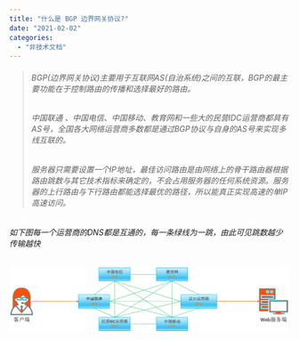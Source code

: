 ```yaml
---
title: "什么是 BGP 边界网关协议?"
date: "2021-02-02"
categories: 
  - "非技术文档"
---
```


> ###### BGP(边界网关协议)主要用于互联网AS(自治系统)之间的互联，BGP的最主要功能在于控制路由的传播和选择最好的路由。
> 
> ###### 中国联通 、中国电信、中国移动、教育网和一些大的民营IDC运营商都具有AS号，全国各大网络运营商多数都是通过BGP协议与自身的AS号来实现多线互联的。
> 
> ###### 服务器只需要设置一个IP地址，最佳访问路由是由网络上的骨干路由器根据路由跳数与其它技术指标来确定的，不会占用服务器的任何系统资源。服务器的上行路由与下行路由都能选择最优的路径，所以能真正实现高速的单IP高速访问。

###### 如下图每一个运营商的DNS都是互通的，每一条绿线为一跳，由此可见跳数越少传输越快

[![](images/BGP%E7%BD%91%E7%BB%9C.png)](http://qiniu.dev-share.top/image/BGP%E7%BD%91%E7%BB%9C.png)
